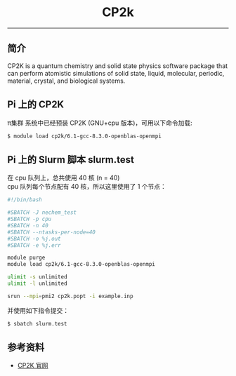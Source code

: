 # <center>CP2k</center> 

-----

## 简介

CP2K is a quantum chemistry and solid state physics software package that can perform atomistic simulations of solid state, liquid, molecular, periodic, material, crystal, and biological systems.

## Pi 上的 CP2K

π集群 系统中已经预装 CP2K (GNU+cpu 版本)，可用以下命令加载: 

```bash
$ module load cp2k/6.1-gcc-8.3.0-openblas-openmpi
```

## Pi 上的 Slurm 脚本 slurm.test

在 cpu 队列上，总共使用 40 核 (n = 40)<br>
cpu 队列每个节点配有 40 核，所以这里使用了 1 个节点：

```bash
#!/bin/bash

#SBATCH -J nechem_test
#SBATCH -p cpu
#SBATCH -n 40
#SBATCH --ntasks-per-node=40
#SBATCH -o %j.out
#SBATCH -e %j.err

module purge
module load cp2k/6.1-gcc-8.3.0-openblas-openmpi

ulimit -s unlimited
ulimit -l unlimited

srun --mpi=pmi2 cp2k.popt -i example.inp
```

并使用如下指令提交：

```bash
$ sbatch slurm.test
```

## 参考资料
- [CP2K 官网](https://manual.cp2k.org/#gsc.tab=0)